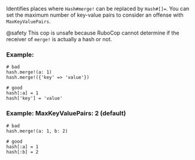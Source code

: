 Identifies places where `Hash#merge!` can be replaced by `Hash#[]=`.
You can set the maximum number of key-value pairs to consider
an offense with `MaxKeyValuePairs`.

@safety
    This cop is unsafe because RuboCop cannot determine if the
    receiver of `merge!` is actually a hash or not.

### Example:
    # bad
    hash.merge!(a: 1)
    hash.merge!({'key' => 'value'})

    # good
    hash[:a] = 1
    hash['key'] = 'value'

### Example: MaxKeyValuePairs: 2 (default)
    # bad
    hash.merge!(a: 1, b: 2)

    # good
    hash[:a] = 1
    hash[:b] = 2